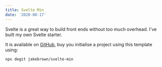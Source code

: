 ```yaml
---
title: Svelte Min
date: '2020-08-17'
---
```


Svelte is a great way to build front ends without too much overhead.
I've built my own Svelte starter.

It is available on [GitHub](https://github.com/JakeBrown/svelte-min), buy you initialise a project using this template using:

```bash
npx degit jakebrown/svelte-min
```
